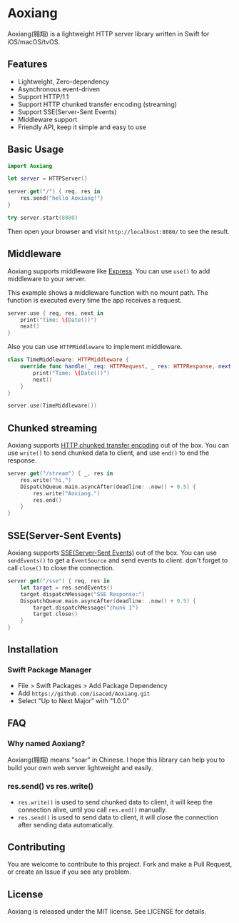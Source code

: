 # Aoxiang
Aoxiang(翱翔) is a lightweight HTTP server library written in Swift for iOS/macOS/tvOS.

## Features

- Lightweight, Zero-dependency
- Asynchronous event-driven
- Support HTTP/1.1
- Support HTTP chunked transfer encoding (streaming)
- Support SSE(Server-Sent Events)
- Middleware support
- Friendly API, keep it simple and easy to use

## Basic Usage

```swift
import Aoxiang

let server = HTTPServer()

server.get("/") { req, res in
    res.send("hello Aoxiang!")
}

try server.start(8080)
```

Then open your browser and visit `http://localhost:8080/` to see the result.

## Middleware

Aoxiang supports middleware like [Express](https://expressjs.com/). You can use `use()` to add middleware to your server.

This example shows a middleware function with no mount path. The function is executed every time the app receives a request.

```swift
server.use { req, res, next in
    print("Time: \(Date())")
    next()
}
```

Also you can use `HTTPMiddleware` to implement middleware.

```swift
class TimeMiddleware: HTTPMiddleware {
    override func handle(_ req: HTTPRequest, _ res: HTTPResponse, next: @escaping () -> Void) {
        print("Time: \(Date())")
        next()
    }
}

server.use(TimeMiddleware())
```

## Chunked streaming

Aoxiang supports [HTTP chunked transfer encoding](https://en.wikipedia.org/wiki/Chunked_transfer_encoding) out of the box. You can use `write()` to send chunked data to client, and use `end()` to end the response.

```swift
server.get("/stream") { _, res in
    res.write("hi,")
    DispatchQueue.main.asyncAfter(deadline: .now() + 0.5) {
        res.write("Aoxiang.")
        res.end()
    }
}
```

## SSE(Server-Sent Events)

Aoxiang supports [SSE(Server-Sent Events)](https://html.spec.whatwg.org/multipage/server-sent-events.html#server-sent-events) out of the box. You can use `sendEvents()` to get a `EventSource` and send events to client. don't forget to call `close()` to close the connection.

```swift
server.get("/sse") { req, res in
    let target = res.sendEvents()
    target.dispatchMessage("SSE Response:")
    DispatchQueue.main.asyncAfter(deadline: .now() + 0.5) {
        target.dispatchMessage("chunk 1")
        target.close()
    }
}
```

## Installation

### Swift Package Manager

- File > Swift Packages > Add Package Dependency
- Add `https://github.com/isaced/Aoxiang.git`
- Select "Up to Next Major" with "1.0.0"

## FAQ

### Why named Aoxiang?

Aoxiang(翱翔) means "soar" in Chinese. I hope this library can help you to build your own web server lightweight and easily.

### res.send() vs res.write()

- `res.write()` is used to send chunked data to client, it will keep the connection alive, until you call `res.end()` manually.
- `res.send()` is used to send data to client, it will close the connection after sending data automatically.

## Contributing

You are welcome to contribute to this project. Fork and make a Pull Request, or create an Issue if you see any problem.

## License

Aoxiang is released under the MIT license. See LICENSE for details.